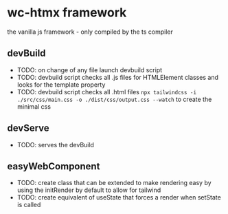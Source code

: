 # wc-htmx framework

the vanilla js framework - only compiled by the ts compiler

## devBuild

- TODO: on change of any file launch devbuild script
- TODO: devbuild script checks all .js files for HTMLElement classes and looks for the template property
- TODO: devbuild script checks all .html files `npx tailwindcss -i ./src/css/main.css -o ./dist/css/output.css --watch` to create the minimal css

## devServe

- TODO: serves the devBuild

## easyWebComponent

- TODO: create class that can be extended to make rendering easy by using the initRender by default to allow for tailwind
- TODO: create equivalent of useState that forces a render when setState is called
